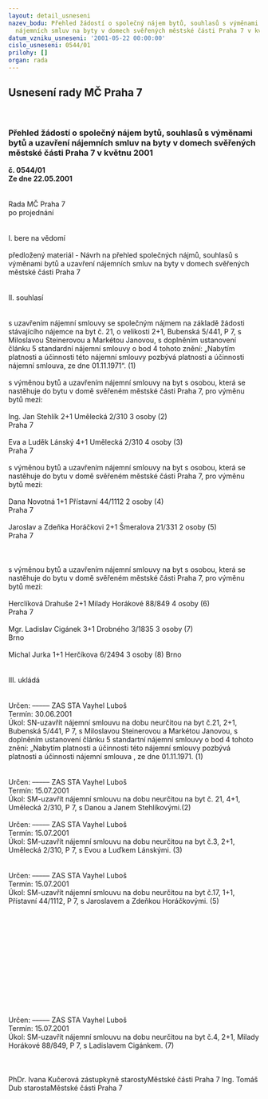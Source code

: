 ```yaml
---
layout: detail_usneseni
nazev_bodu: Přehled žádostí o společný nájem bytů, souhlasů s výměnami bytů a uzavření
  nájemních smluv na byty v domech svěřených městské části Praha 7 v květnu 2001
datum_vzniku_usneseni: '2001-05-22 00:00:00'
cislo_usneseni: 0544/01
prilohy: []
organ: rada
---
```

<div id="ucUsn_pList" class="usn">
	<span><h2>Usnesení rady MČ Praha 7 </h2>
<br></span><div class="standBody">
<span><h3>Přehled žádostí o společný nájem bytů, souhlasů s výměnami bytů a uzavření nájemních smluv na byty v domech svěřených městské části Praha 7 v květnu 2001</h3></span><div class="center">
		<strong>č. 0544/01</strong><br>
	</div>
<div class="center">
		<strong>Ze dne 22.05.2001</strong><br><br>
	</div>
<br>Rada MČ Praha 7<br>po projednání<br><br><br>I.	bere na vědomí<br><br> předložený materiál - Návrh na přehled společných nájmů, souhlasů s výměnami bytů a uzavření nájemních smluv na byty v domech svěřených městské části Praha 7<br><br><br>II.	souhlasí <br><br>			<br>s uzavřením nájemní smlouvy se společným nájmem na základě žádosti stávajícího nájemce na byt  č. 21, o velikosti 2+1, Bubenská 5/441, P 7, s Miloslavou Steinerovou a Markétou Janovou, s doplněním ustanovení článku 5 standardní nájemní smlouvy o bod 4 tohoto znění: „Nabytím platnosti a účinnosti této nájemní smlouvy pozbývá platnosti a účinnosti nájemní smlouva, ze dne 01.11.1971“.	(1)<br><br>s výměnou bytů a uzavřením nájemní smlouvy na byt s osobou, která se nastěhuje do bytu v domě svěřeném městské části Praha 7, pro výměnu bytů mezi:<br><br>Ing. Jan Stehlík		2+1	Umělecká 2/310		3 osoby			(2)<br>					Praha 7							<br><br>Eva a Luděk Lánský		4+1	Umělecká 2/310		4 osoby			(3)	<br>					Praha 7							<br><br>s výměnou bytů a uzavřením nájemní smlouvy na byt s osobou, která se nastěhuje do bytu v domě svěřeném městské části Praha 7, pro výměnu bytů mezi:<br><br>Dana Novotná			1+1	Přístavní 44/1112		2 osoby			(4)<br>					Praha 7							<br><br>Jaroslav a Zdeňka Horáčkovi	2+1	Šmeralova 21/331		2 osoby			(5)	<br>					Praha 7<br><br><br><br>s výměnou bytů a uzavřením nájemní smlouvy na byt s osobou, která se nastěhuje do bytu v domě svěřeném městské části Praha 7, pro výměnu bytů mezi:<br><br>Herclíková Drahuše		2+1	Milady Horákové 88/849	4 osoby			(6)<br>					Praha 7							<br><br>Mgr. Ladislav Cigánek	3+1	Drobného 3/1835		3 osoby			(7)	<br>					Brno<br><br>Michal Jurka			1+1	Herčíkova 6/2494		3 osoby			(8)						Brno<br><br><br>III.	ukládá <br><br><br> Určen:	–––––	ZAS STA Vayhel Luboš<br>Termín: 30.06.2001<br>Úkol:	SN-uzavřít nájemní smlouvu na dobu neurčitou na byt č.21, 2+1, Bubenská 5/441, P 7, s Miloslavou Steinerovou a Markétou Janovou, s doplněním ustanovení článku 5 standartní nájemní smlouvy o bod 4 tohoto znění: „Nabytím platnosti a účinnosti této nájemní smlouvy pozbývá platnosti a účinnosti nájemní smlouva , ze dne 01.11.1971. (1)<br> <br><br> Určen:	–––––	ZAS STA Vayhel Luboš<br>Termín: 15.07.2001<br>Úkol:	SM-uzavřít nájemní smlouvu na dobu neurčitou na byt č. 21, 4+1, Umělecká 2/310, P 7, s Danou a Janem Stehlíkovými.(2) <br>  <br> Určen:	–––––	ZAS STA Vayhel Luboš<br>Termín: 15.07.2001<br>Úkol:	SM-uzavřít nájemní smlouvu na dobu neurčitou na byt č.3, 2+1, Umělecká 2/310, P 7, s Evou a Luďkem Lánskými. (3)<br> <br><br> Určen:	–––––	ZAS STA Vayhel Luboš<br>Termín: 15.07.2001<br>Úkol:	SM-uzavřít nájemní smlouvu na dobu neurčitou na byt č.17, 1+1, Přístavní 44/1112, P 7, s Jaroslavem a Zdeňkou Horáčkovými. (5)<br> <br><br> <br><br><br><br><br><br><br><br><br><br><br>Určen:	–––––	ZAS STA Vayhel Luboš<br>Termín: 15.07.2001<br>Úkol:	SM-uzavřít nájemní smlouvu na dobu neurčitou na byt č.4, 2+1, Milady Horákové 88/849, P 7, s Ladislavem Cigánkem. (7)<br> <br> <br> 	<br>PhDr. Ivana Kučerová zástupkyně starostyMěstské části Praha 7	Ing. Tomáš Dub starostaMěstské části Praha 7<br>	<br><br>
</div>
</div>
